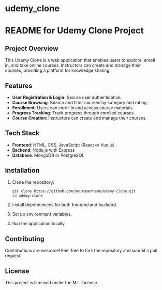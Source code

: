 # udemy_clone
# README for Udemy Clone Project

## Project Overview

This Udemy Clone is a web application that enables users to explore, enroll in, and take online courses. Instructors can create and manage their courses, providing a platform for knowledge sharing.

## Features

- **User Registration & Login**: Secure user authentication.
- **Course Browsing**: Search and filter courses by category and rating.
- **Enrollment**: Users can enroll in and access course materials.
- **Progress Tracking**: Track progress through enrolled courses.
- **Course Creation**: Instructors can create and manage their courses.

## Tech Stack

- **Frontend**: HTML, CSS, JavaScript (React or Vue.js)
- **Backend**: Node.js with Express
- **Database**: MongoDB or PostgreSQL

## Installation

1. Clone the repository:
   ```bash
   git clone https://github.com/yourusername/udemy-clone.git
   cd udemy-clone
   ```

2. Install dependencies for both frontend and backend.

3. Set up environment variables.

4. Run the application locally.

## Contributing

Contributions are welcome! Feel free to fork the repository and submit a pull request.

## License

This project is licensed under the MIT License.
